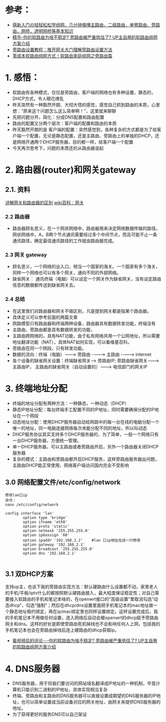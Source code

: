 # 参考：
 - [萌新入门の轻轻松松学组网，几分钟搞懂主路由，二级路由，单臂路由、旁路由，网桥，透明网桥等基本知识](https://www.youtube.com/watch?v=44Q1Fa6s1jo)
 - [精华-你的软路由为啥不稳定? 旁路由被严重低估了? UP主自用的软路由组网方案介绍](https://www.youtube.com/watch?v=KNbSW7Khe-o)
 - [旁路由设置教程：推开网关大门理解旁路由设置方法](https://www.youtube.com/watch?v=_XwHEiBmT30)
 - [零成本软路由组网方式！软路由家庭组网之旁路由篇](https://www.youtube.com/watch?v=qDFSjVhuCV0)

# 1. 感悟：
  - 软路由有各种模式，仅仅是旁路由，客户端的网络也有多种设置，静态的，DHCP方式，令人眼花缭乱
  - 昨天突然有一种豁然开朗、大彻大悟的感觉，感觉自己抓到路由的本质，心里想：“原来这个问题怎么这么简单啊！”，这里就来聊聊
  - 先把问题分开，简化：分成DNS配置和路由配置
  - 路由的配置又分两个层次：客户端的配置和路由的本质
  - 昨天豁然开朗的是 客户端的配置：突然感觉到，各种复杂的方式都是为了给客户端一个配置，无论是静态配置，还是主路由、旁路由上的单独的DHCP，还是网络开通两个DHCP服务器，目的都一样，给客户端一个配置
  - 今天再次思考下，问题的本质还的从路由器说起

# 2. 路由器(router)和网关gateway
## 2.1. 资料
   [详解网关和路由器的区别](https://blog.csdn.net/bytxl/article/details/41897599)
   [wiki百科：网关](https://zh.wikipedia.org/zh-cn/%E7%BD%91%E5%85%B3)
  
### 2.2 路由器 
 - 路由器顾名思义，在一个网状网络中，路由器用来决定网络数据传输的路径。网状网络中，A，B两个节点通讯需要经过多个中间节点，而且可能不止一条通讯路径，确定最佳通讯路径的工作就由路由器完成。
    
### 2.3 网关 gateway
 - 顾名思义，一个网络的出入口，相当一个国家的海关。一个国家有多个海关，同样一个网络也可以有多个网关，通向不同的外部网络。
 - 缺省网关： 通讯终端（电脑）可以设定一个网关作为缺省网关，没有设定路由信息的数据都传送到缺省网关去。
    
### 2.4 总结
- 在这里我们对路由器和网关不做区别，凡是提到网关都是指某个路由器。
- 具体定义可以参考前面的两篇文章
- 网路模型只有路由器和终端两种设备，路由器具有数据转发功能，终端没有
- 主路由，旁路由都是具有数据转发的功能，
- 主路由跨网络的，具有NAT功能，由于私有网络共用一个公网地址，所以需要地址翻译功能（NAT），具体NAT如何实现，可以看维基百科。
- 旁路由在同一个网段，只有转发功能。
- 数据的流向：终端（电脑）---> 旁路由 ----> 主路由 ----> internet
- 各个设备的缺省网关设置：终端缺省网关--> 旁路由IP; 旁路由缺省网关---> 主路由IP， 主路由的缺省网关（自动设置的）---> 电信部门的网关IP


# 3. 终端地址分配
  - 终端的地址分配有两种方法：一种静态，一种动态（DHCP）
  - 静态IP地址分配：每台终端手工配置不同的IP地址，同时需要确保分配的IP地址在一个网段
  - 动态地址分配：使用DHCP服务器自动给网路中的每一台在线的电脑分配一个唯一的地址，同一电脑连接网络每次肯能分配不同的地址，所以叫动态
  - DHCP服务协议其实支持多个DHCP服务器的，为了简单，一般一个网络只有一台DHCP服务器，方便统一管理。
  - 单一DHCP服务器，可以主路由或者旁路由开启，另外一个路由器关闭DHCP服务器
  - 复杂的模式：主路由和旁路由都开启DHCP服务，这样旁路由服务器出问题，主路由DHCP能正常使用，网络客户端访问国内完全不受影响

## 3.0 网络配置文件/etc/config/network

```
修改lan口ip
命令：
nano /etc/config/network

config interface 'lan'
        option type 'bridge'
        option ifname 'eth0'
        option proto 'static'
        option netmask '255.255.255.0'
        option ip6assign '60'
        option ipaddr '192.168.2.2'    #lan 口ip地址在这一行修改
        option gateway '192.168.2.1'
        option broadcast '255.255.255.0'
        option dns '192.168.2.1'
        
```

## 3.1 双DHCP方案
  支持up主，也谈下我的旁路由实现方法：默认硬路由什么设置都不动，家里老人的手机/平板/iptv什么的都按照默认硬路由接入，最大程度保证稳定性；对自己需要接入软路由的手机和笔记本啥的，在openwrt接口的“高级设置”里取消勾选“动态dhcp“，勾选“强制”；然后在dhcp/dns设置里面把手机笔记本的mac地址做一个静态地址租约绑定，再在ip/mac绑定里也同样设置绑定。这样设置完成后，我的手机笔记本不用做任何设置，连入网络后自动会被openwrt的dhcp赋予旁路由网关和dns。这样的好处是即使旁路由死机掉线也不会影响任何人上网，包括我的手机笔记本也会在旁路由掉线后连上硬路由的dhcp获取ip。
 - [看视频后的评论---你的软路由为啥不稳定? 旁路由被严重低估了? UP主自用的软路由组网方案介绍](https://www.youtube.com/watch?v=KNbSW7Khe-o&lc=UgwRVyBl3BHo1raupzV4AaABAg)

# 4. DNS服务器
  - DNS服务器，用于将我们要访问的网站域名翻译成IP地址的一种机制，毕竟计算机只能识别二进制的IP地址，具体实现相当复杂
  - 终端、旁路由和主路由的DNS服务器可以直接设置成期望的DNS服务器的IP地址，也可以简单设置成当前设备对应的网关地址，由网关来提供DNS服务器的地址。
  - 为了获得更好的服务DNS可以自己架设


  
   
  
 
    

